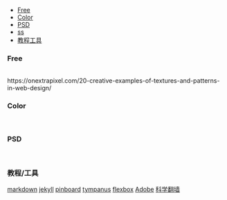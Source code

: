 * [Free](#Free)
* [Color](#Color)
* [PSD](#PSD)
* [ss](#ss)
* [教程工具](#教程工具)




### Free
<br />
https://onextrapixel.com/20-creative-examples-of-textures-and-patterns-in-web-design/

### Color
<br />

### PSD
<br />

### 教程/工具
[markdown](https://daringfireball.net/projects/markdown/)
[jekyll](https://jekyllrb.com/)
[pinboard](https://pinboard.in/)
[tympanus](https://tympanus.net/)
[flexbox](http://www.flexboxpatterns.com/)
[Adobe](https://helpx.adobe.com/)
[科学翻墙](https://github.com/Alvin9999/new-pac/wiki/)
